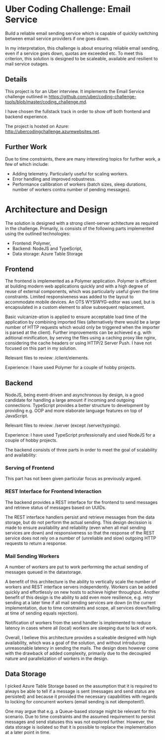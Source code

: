 # Uber Coding Challenge: Email Service

Build a reliable email sending service which is capable of quickly switching between email service providers if one goes down.

In my interpretation, this challenge is about ensuring reliable email sending, even if a service goes down, quotas are exceeded etc. To meet this criterion, this solution is designed to be scaleable, available and resilient to mail service outages.

## Details
This project is for an Uber interview. It implements the Email Service challenge outlined in https://github.com/uber/coding-challenge-tools/blob/master/coding_challenge.md.

I have chosen the fullstack track in order to show off both frontend and backend experience.

The project is hosted on Azure: http://ubercodingchallenge.azurewebsites.net.

## Further Work
Due to time constraints, there are many interesting topics for further work, a few of which include:

- Adding telemetry. Particularly useful for scaling workers.
- Error handling and improved robustness.
- Performance callibration of workers (batch sizes, sleep durations, number of workers contra number of pending messages).

# Architecture and Design
The solution is designed with a strong client-server achitecture as required in the challenge. Primarily, is consists of the following parts implemented using the outlined technologies:

- Frontend: Polymer,
- Backend: NodeJS and TypeScript,
- Data storage: Azure Table Storage

## Frontend
The frontend is implemented as a Polymer application. Polymer is efficient at building modern web applications quickly and with a high degree of reuse of external components, which was particularly useful given the time constraints. 
Limited responsiveness was added to the layout to accommodate mobile devices.
An OTS WYSIWYG-editor was used, but is encapsulated in a custom element to allow subsequent replacement.

Basic vulcanize-ation is applied to ensure acceptable load time of the application by combining imported files (alternatively there would be a large number of HTTP requests which would only be triggered when the importer is parsed at the client). Further improvements can be achieved e.g. with aditional minification, by serving the files using a caching proxy like nginx, considering the cache headers or using HTTP/2 Server Push. I have not focused on this part in my solution.

Relevant files to review: /client/elements.

Experience: I have used Polymer for a couple of hobby projects.

## Backend
NodeJS, being event-driven and asynchronous by design, is a good candidate for handling a large amount if incoming and outgoing connections. 
TypeScript provides a better structure to development by providing e.g. OOP and more elaborate language features on top of JavaScript.

Relevant files to review: /server (except /server/typings).

Experience: I have used TypeScript professionally and used NodeJS for a couple of hobby projects.

The backend consists of three parts in order to meet the goal of scalability and availability:

### Serving of Frontend
This part has not been given particular focus as previously argued.

### REST Interface for Frontend Interaction
The backend provides a REST interface for the frontend to send messages and retrieve status of messages based on UUIDs.

The REST interface handlers persist and retrieve messages from the data storage, but do not perform the actual sending.
This design decission is made to ensure availability and reliability (even when all mail sending services are down) and responsiveness so that the response of the REST service does not rely on a number of (unreliable and slow) outgoing HTTP requests to return a response.

### Mail Sending Workers
A number of workers are put to work performing the actual sending of messages queued in the datastorage. 

A benefit of this architecture is the ability to vertically scale the number of workers and REST interface servers independently. Workers can be added quickly and effortlessly on new hosts to achieve higher throughput.
Another benefit of this design is the ability to add even more resilience, e.g. retry sending at a later time if all mail sending services are down (in the current implementation, due to time constraints and scope, all services down/failing at time of sending equals rejection).

Notification of workers from the send handler is implemented to reduce latency in cases where all (local) workers are sleeping due to lack of work.

Overall, I believe this architecture provides a scaleable designed with high availability, which was a goal of the solution, and without introducing unreasonable latency in sending the mails. The design does however come with the drawback of added complexity, primarily due to the decoupled nature and parallelization of workers in the design.

## Data Storage
I picked Azure Table Storage based on the assumption that it is required to always be able to tell if a message is sent (messages and send status are persisted) and because it provided the necessary capabilities with regards to locking for concurrent workers (email sending is not idempotent!).

One may argue that e.g. a Queue-based storage might be relevant for this scenario. Due to time constraints and the assumed requirement to persist messages and send statuses this was not explored further. However, the data storage is isolated so that it is possible to replace the implementation at a later point in time.